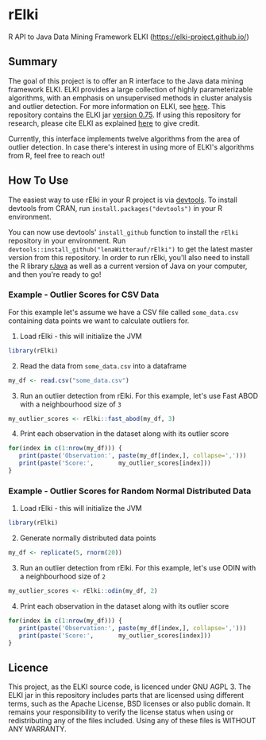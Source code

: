 # rElki
R API to Java Data Mining Framework ELKI (https://elki-project.github.io/)

## Summary
The goal of this project is to offer an R interface to the Java data mining framework ELKI. ELKI provides a large collection of highly parameterizable algorithms, with an emphasis on unsupervised methods in cluster analysis and outlier detection. For more information on ELKI, see [here](https://elki-project.github.io/). This repository contains the ELKI jar [version 0.75](https://elki-project.github.io/releases/release_notes_0.7.5). If using this repository for research, please cite ELKI as explained [here](https://elki-project.github.io/publications) to give credit.

Currently, this interface implements twelve algorithms from the area of outlier detection. In case there's interest in using more of ELKI's algorithms from R, feel free to reach out!

## How To Use
The easiest way to use rElki in your R project is via [devtools](https://github.com/r-lib/devtools). To install devtools from CRAN, run `install.packages("devtools")` in your R environment.

You can now use devtools' `install_github` function to install the `rElki` repository in your environment. Run `devtools::install_github("lenaWitterauf/rElki")` to get the latest master version from this repository. In order to run rElki, you'll also need to install the R library [rJava](https://cran.r-project.org/web/packages/rJava/index.html) as well as a current version of Java on your computer, and then you're ready to go!

### Example - Outlier Scores for CSV Data
For this example let's assume we have a CSV file called `some_data.csv` containing data points we want to calculate outliers for. 
1. Load rElki - this will initialize the JVM
  ```R
  library(rElki)
  ```  
2. Read the data from `some_data.csv` into a dataframe
  ```R
  my_df <- read.csv("some_data.csv")
  ```  
3. Run an outlier detection from rElki. For this example, let's use Fast ABOD with a neighbourhood size of `3`
  ```R
  my_outlier_scores <- rElki::fast_abod(my_df, 3)
  ```  
4. Print each observation in the dataset along with its outlier score
  ```R
 for(index in c(1:nrow(my_df))) {
     print(paste('Observation:', paste(my_df[index,], collapse=',')))
     print(paste('Score:',       my_outlier_scores[index]))
 }
  ```  
  
### Example - Outlier Scores for Random Normal Distributed Data
1. Load rElki - this will initialize the JVM
  ```R
  library(rElki)
  ```  
2. Generate normally distributed data points
  ```R
  my_df <- replicate(5, rnorm(20))
  ```  
3. Run an outlier detection from rElki. For this example, let's use ODIN with a neighbourhood size of `2`
  ```R
  my_outlier_scores <- rElki::odin(my_df, 2)
  ```  
4. Print each observation in the dataset along with its outlier score
  ```R
 for(index in c(1:nrow(my_df))) {
     print(paste('Observation:', paste(my_df[index,], collapse=',')))
     print(paste('Score:',       my_outlier_scores[index]))
 }
  ```  

## Licence
This project, as the ELKI source code, is licenced under GNU AGPL 3. The ELKI jar in this repository includes parts that are licensed using different terms, such as the Apache License, BSD licenses or also public domain. It remains your responsibility to verify the license status when using or redistributing any of the files included. Using any of these files is WITHOUT ANY WARRANTY.
